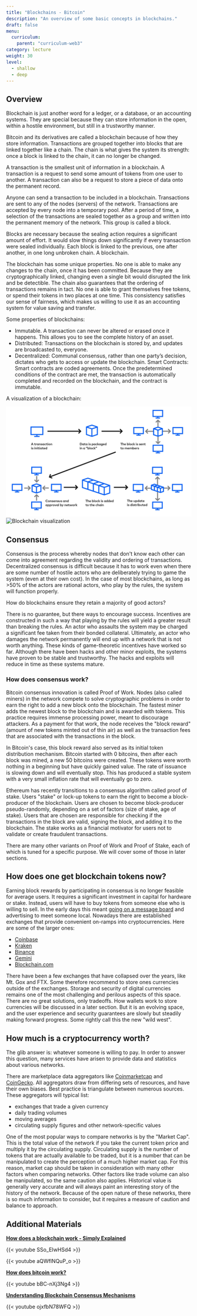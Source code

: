 ```yaml
---
title: "Blockchains - Bitcoin"
description: "An overview of some basic concepts in blockchains."
draft: false
menu:
  curriculum:
    parent: "curriculum-web3"
category: lecture
weight: 30
level:
  - shallow
  - deep
---
```


## Overview

Blockchain is just another word for a ledger, or a database, or an accounting
systems. They are special because they can store information in the open, within
a hostile environment, but still in a trustworthy manner.

Bitcoin and its derivatives are called a blockchain because of how they store
information. Transactions are grouped together into blocks that are linked
together like a chain. The chain is what gives the system its strength: once a
block is linked to the chain, it can no longer be changed.

A transaction is the smallest unit of information in a blockchain. A transaction
is a request to send some amount of tokens from one user to another. A
transaction can also be a request to store a piece of data onto the permanent
record.

Anyone can send a transaction to be included in a blockchain. Transactions are
sent to any of the nodes (servers) of the network. Transactions are accepted by
every node into a temporary pool. After a period of time, a selection of the
transactions are sealed together as a group and written into the permanent
memory of the network. This group is called a block.

Blocks are necessary because the sealing action requires a significant amount of
effort. It would slow things down significantly if every transaction were sealed
individually. Each block is linked to the previous, one after another, in one
long unbroken chain. A blockchain.

The blockchain has some unique properties. No one is able to make any changes to
the chain, once it has been committed. Because they are cryptographically
linked, changing even a single bit would disrupted the link and be detectible.
The chain also guarantees that the ordering of transactions remains in tact. No
one is able to grant themselves free tokens, or spend their tokens in two places
at one time. This consistency satisfies our sense of fairness, which makes us
willing to use it as an accounting system for value saving and transfer.

Some properties of blockchains:

- Immutable. A transaction can never be altered or erased once it happens. This
  allows you to see the complete history of an asset.
- Distributed: Transactions on the blockchain is stored by, and updates are
  broadcasted to, everyone.
- Decentralized: Communal consensus, rather than one party’s decision, dictates
  who gets to access or update the blockchain. Smart Contracts: Smart contracts
  are coded agreements. Once the predetermined conditions of the contract are
  met, the transaction is automatically completed and recorded on the
  blockchain, and the contract is immutable.

A visualization of a blockchain:

![Blockchain visualization](blockchain1.png) ![Blockchain
visualization](blockchain2.png)

## Consensus

Consensus is the process whereby nodes that don't know each other can come into
agreement regarding the validity and ordering of transactions. Decentralized
consensus is difficult because it has to work even when there are some number of
hostile actors who are deliberately trying to game the system (even at their own cost). In the case of
most blockchains, as long as >50% of the actors are rational actors, who play by the
rules, the system will function properly.

How do blockchains ensure they retain a majority of good actors?

There is no guarantee, but there ways to encourage success. Incentives are
constructed in such a way that playing by the rules will yield a greater result
than breaking the rules. An actor who assaults the system may be charged a
significant fee taken from their bonded collateral. Ultimately, an actor who
damages the network permanently will end up with a network that is not worth
anything. These kinds of game-theoretic incentives have worked so far. Although
there have been hacks and other minor exploits, the systems have proven to be
stable and trustworthy. The hacks and exploits will reduce in time as these
systems mature.

### How does consensus work?

Bitcoin consensus innovation is called Proof of Work. Nodes (also called miners)
in the network compete to solve cryptographic problems in order to earn the
right to add a new block onto the blockchain. The fastest miner adds the newest
block to the blockchain and is awarded with tokens. This practice requires
immense processing power, meant to discourage attackers. As a payment for that
work, the node receives the "block reward" (amount of new tokens minted out of
thin air) as well as the transaction fees that are associated with the
transactions in the block.

In Bitcoin's case, this block reward also served as its initial token
distribution mechanism. Bitcoin started with 0 bitcoins, then after each block
was mined, a new 50 bitcoins were created. These tokens were worth nothing in a
beginning but have quickly gained value. The rate of issuance is slowing down
and will eventually stop. This has produced a stable system with a very small
inflation rate that will eventually go to zero.

Ethereum has recently transitions to a consensus algorithm called proof of
stake. Users "stake" or lock-up tokens to earn the right to become a
block-producer of the blockchain. Users are chosen to become block-producer
pseudo-randomly, depending on a set of factors (size of stake, age of stake).
Users that are chosen are responsible for checking if the transactions in the
block are valid, signing the block, and adding it to the blockchain. The stake
works as a financial motivator for users not to validate or create fraudulent
transactions.

There are many other variants on Proof of Work and Proof of Stake, each of which
is tuned for a specific purpose. We will cover some of those in later sections.

## How does one get blockchain tokens now?

Earning block rewards by participating in consensus is no longer feasible for
average users. It requires a significant investment in capital for hardware or
stake. Instead, users will have to buy tokens from someone else who is willing
to sell. In the early days this meant [going on a message
board](https://localbitcoins.com/) and advertising to meet someone local.
Nowadays there are established exchanges that provide convenient on-ramps into
cryptocurrencies. Here are some of the larger ones:

- [Coinbase]()
- [Kraken]()
- [Binance]()
- [Gemini]()
- [Blockchain.com]()

There have been a few exchanges that have collapsed over the years, like Mt. Gox
and FTX. Some therefore recommend to store ones currencies outside of the
exchanges. Storage and security of digital currencies remains one of the most
challenging and perilous aspects of this space. There are no great solutions,
only tradeoffs. How wallets work to store currencies will be discussed in a
later section. But it is an evolving space, and the user experience and security
guarantees are slowly but steadily making forward progress. Some rightly call
this the new "wild west".

## How much is a cryptocurrency worth?

The glib answer is: whatever someone is willing to pay. In order to answer this
question, many services have arisen to provide data and statistics about various
networks.

There are marketplace data aggregators like
[Coinmarketcap](https://coinmarketcap.com/) and
[CoinGecko](https://www.coingecko.com/). All aggregators draw from differing
sets of resources, and have their own biases. Best practice is triangulate
between numerous sources. These aggregators will typical list:

- exchanges that trade a given currency
- daily trading volumes
- moving averages
- circulating supply figures and other network-specific values

One of the most popular ways to compare networks is by the "Market Cap". This is
the total value of the network if you take the current token price and multiply
it by the circulating supply. Circulating supply is the number of tokens that
are actually available to be traded, but it is a number that can be manipulated
to create the perception of a much higher market cap. For this reason, market
cap should be taken in consideration with many other factors when comparing
networks. Other factors like trade volume can also be manipulated, so the same
caution also applies. Historical value is generally very accurate and will
always paint an interesting story of the history of the network. Because of the
open nature of these networks, there is so much information to consider, but it
requires a measure of caution and balance to approach.

## Additional Materials

[**How does a blockchain work - Simply
Explained**](https://youtu.be/SSo_EIwHSd4)

{{< youtube SSo_EIwHSd4 >}}

{{< youtube aQWflNQuP_o >}}

[**How does bitcoin work?**](https://youtu.be/bBC-nXj3Ng4)

{{< youtube bBC-nXj3Ng4 >}}

[**Understanding Blockchain Consensus
Mechanisms**](https://youtu.be/ojxfbN78WFQ)

{{< youtube ojxfbN78WFQ >}}
